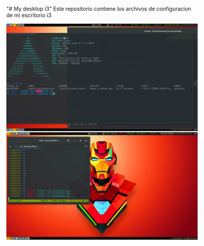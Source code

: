 "# My desktop i3"
Este repositorio contiene los archivos de configuracion de mi escritorio i3

![Escritorio](/imagenes/escritorio.jpg) 
![Escritorio2](/imagenes/screenshot.jpg) 
